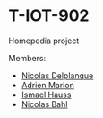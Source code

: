 # T-IOT-902
Homepedia project

Members:
- [Nicolas Delplanque](https://github.com/ndevplanque)
- [Adrien Marion](https://github.com/adrimarn)
- [Ismael Hauss](https://github.com/ihauss)
- [Nicolas Bahl](https://github.com/NicolasBahl)